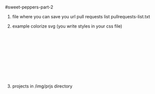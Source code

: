 #sweet-peppers-part-2

1) file where you can save you url pull requests list
pullrequests-list.txt

2) example colorize svg (you write styles in your css file)
<svg style="stroke:aliceblue;fill:transparent">
   <use href="../img/sprite.svg#icon-arrow-narrow-left"></use>
</svg>

3) projects in /img/prjs directory